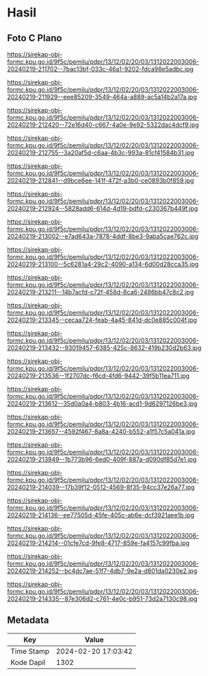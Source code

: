 # Hasil

## Foto C Plano

https://sirekap-obj-formc.kpu.go.id/9f5c/pemilu/pdpr/13/12/02/20/03/1312022003006-20240219-211702--7bac13bf-033c-46a1-9202-fdca98e5adbc.jpg

https://sirekap-obj-formc.kpu.go.id/9f5c/pemilu/pdpr/13/12/02/20/03/1312022003006-20240219-211929--eee85209-3549-464a-a889-ac5a14b2a17a.jpg

https://sirekap-obj-formc.kpu.go.id/9f5c/pemilu/pdpr/13/12/02/20/03/1312022003006-20240219-212420--72e16d40-c667-4a0e-9e92-5322dac4dcf9.jpg

https://sirekap-obj-formc.kpu.go.id/9f5c/pemilu/pdpr/13/12/02/20/03/1312022003006-20240219-212755--3a20af5d-c6aa-4b3c-993a-81cf41584b31.jpg

https://sirekap-obj-formc.kpu.go.id/9f5c/pemilu/pdpr/13/12/02/20/03/1312022003006-20240219-212841--d9bce6ee-141f-472f-a3b0-ce0893b0f859.jpg

https://sirekap-obj-formc.kpu.go.id/9f5c/pemilu/pdpr/13/12/02/20/03/1312022003006-20240219-212924--5828add6-614d-4d19-bdfd-c230367b449f.jpg

https://sirekap-obj-formc.kpu.go.id/9f5c/pemilu/pdpr/13/12/02/20/03/1312022003006-20240219-213002--e7ad643a-7878-4ddf-8be3-9aba5cae762c.jpg

https://sirekap-obj-formc.kpu.go.id/9f5c/pemilu/pdpr/13/12/02/20/03/1312022003006-20240219-213100--5c6281a4-29c2-4090-a134-6d00d28cca35.jpg

https://sirekap-obj-formc.kpu.go.id/9f5c/pemilu/pdpr/13/12/02/20/03/1312022003006-20240219-213211--14b7acfd-c72f-458d-8ca6-2486bb47c8c2.jpg

https://sirekap-obj-formc.kpu.go.id/9f5c/pemilu/pdpr/13/12/02/20/03/1312022003006-20240219-213345--cecaa724-feab-4a45-841d-dc0e885c004f.jpg

https://sirekap-obj-formc.kpu.go.id/9f5c/pemilu/pdpr/13/12/02/20/03/1312022003006-20240219-213432--93019457-6385-425c-8632-419b230d2b63.jpg

https://sirekap-obj-formc.kpu.go.id/9f5c/pemilu/pdpr/13/12/02/20/03/1312022003006-20240219-213536--1f2707dc-f6cd-4fd6-9442-39f5b11ea711.jpg

https://sirekap-obj-formc.kpu.go.id/9f5c/pemilu/pdpr/13/12/02/20/03/1312022003006-20240219-213612--35d0a0a4-b803-4b16-acd1-9d6297126be3.jpg

https://sirekap-obj-formc.kpu.go.id/9f5c/pemilu/pdpr/13/12/02/20/03/1312022003006-20240219-213657--4592f467-8a8a-4240-b552-a1f57c5a041a.jpg

https://sirekap-obj-formc.kpu.go.id/9f5c/pemilu/pdpr/13/12/02/20/03/1312022003006-20240219-213949--1b773b96-6ed0-409f-887a-d090df85d7e1.jpg

https://sirekap-obj-formc.kpu.go.id/9f5c/pemilu/pdpr/13/12/02/20/03/1312022003006-20240219-214039--17b39f12-0512-4569-8f35-94cc37e26a77.jpg

https://sirekap-obj-formc.kpu.go.id/9f5c/pemilu/pdpr/13/12/02/20/03/1312022003006-20240219-214136--ee77505d-45fe-405c-ab6e-dcf3921aee1b.jpg

https://sirekap-obj-formc.kpu.go.id/9f5c/pemilu/pdpr/13/12/02/20/03/1312022003006-20240219-214214--01cfe7cd-9fe8-4717-859e-fa4157c99fba.jpg

https://sirekap-obj-formc.kpu.go.id/9f5c/pemilu/pdpr/13/12/02/20/03/1312022003006-20240219-214252--bc4dc7ae-51f7-4db7-9e2a-d801da0230e2.jpg

https://sirekap-obj-formc.kpu.go.id/9f5c/pemilu/pdpr/13/12/02/20/03/1312022003006-20240219-214335--87e306d2-c761-4e0c-b951-73d2a7130c98.jpg


## Metadata

| Key        | Value               |
| ---------- | ------------------- |
| Time Stamp | 2024-02-20 17:03:42 |
| Kode Dapil | 1302                |



